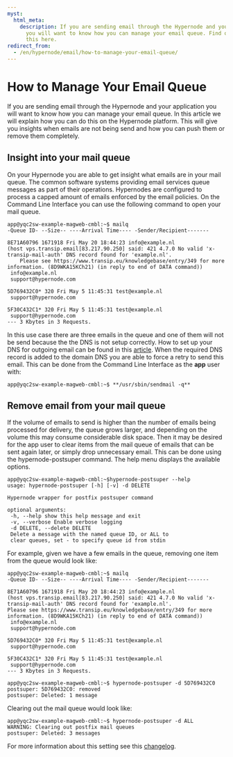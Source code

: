 ```yaml
---
myst:
  html_meta:
    description: If you are sending email through the Hypernode and your application
      you will want to know how you can manage your email queue. Find out how to do
      this here.
redirect_from:
  - /en/hypernode/email/how-to-manage-your-email-queue/
---
```


<!-- source: https://support.hypernode.com/en/hypernode/email/how-to-manage-your-email-queue/ -->

# How to Manage Your Email Queue

If you are sending email through the Hypernode and your application you will want to know how you can manage your email queue. In this article we will explain how you can do this on the Hypernode platform. This will give you insights when emails are not being send and how you can push them or remove them completely.

## Insight into your mail queue

On your Hypernode you are able to get insight what emails are in your mail queue. The common software systems providing email services queue messages as part of their operations. Hypernodes are configured to process a capped amount of emails enforced by the email policies. On the Command Line Interface you can use the following command to open your mail queue.

```
app@yqc2sw-example-magweb-cmbl:~$ mailq
-Queue ID- --Size-- ----Arrival Time---- -Sender/Recipient-------

8E71A60796 1671918 Fri May 20 18:44:23 info@example.nl
(host vps.transip.email[83.217.90.250] said: 421 4.7.0 No valid 'x-transip-mail-auth' DNS record found for 'example.nl'.
	Please see https://www.transip.eu/knowledgebase/entry/349 for more information. (8D9WKA15KCh21) (in reply to end of DATA command))
 info@example.nl
 support@hypernode.com

5D769432C0* 320 Fri May 5 11:45:31 test@example.nl
 support@hypernode.com

5F30C432C1* 320 Fri May 5 11:45:31 test@example.nl
 support@hypernode.com
--- 3 Kbytes in 3 Requests.
```

In this use case there are three emails in the queue and one of them will not be send because the the DNS is not setup correctly. How to set up your DNS for outgoing email can be found in this [article](how-to-set-up-your-dns-for-outgoing-email.md). When the required DNS record is added to the domain DNS you are able to force a retry to send this email. This can be done from the Command Line Interface as the **app** user with:

```
app@yqc2sw-example-magweb-cmbl:~$ **/usr/sbin/sendmail -q**
```

## Remove email from your mail queue

If the volume of emails to send is higher than the number of emails being processed for delivery, the queue grows larger, and depending on the volume this may consume considerable disk space. Then it may be desired for the app user to clear items from the mail queue of emails that can be sent again later, or simply drop unnecessary email. This can be done using the hypernode-postsuper command. The help menu displays the available options.

```
app@yqc2sw-example-magweb-cmbl:~$hypernode-postsuper --help
usage: hypernode-postsuper [-h] [-v] -d DELETE

Hypernode wrapper for postfix postsuper command

optional arguments:
 -h, --help show this help message and exit
 -v, --verbose Enable verbose logging
 -d DELETE, --delete DELETE
 Delete a message with the named queue ID, or ALL to
 clear queues, set - to specify queue id from stdin
```

For example, given we have a few emails in the queue, removing one item from the queue would look like:

```
app@yqc2sw-example-magweb-cmbl:~$ mailq
-Queue ID- --Size-- ----Arrival Time---- -Sender/Recipient-------

8E71A60796 1671918 Fri May 20 18:44:23 info@example.nl
(host vps.transip.email[83.217.90.250] said: 421 4.7.0 No valid 'x-transip-mail-auth' DNS record found for 'example.nl'.
Please see https://www.transip.eu/knowledgebase/entry/349 for more information. (8D9WKA15KCh21) (in reply to end of DATA command))
 info@example.nl
 support@hypernode.com

5D769432C0* 320 Fri May 5 11:45:31 test@example.nl
 support@hypernode.com

5F30C432C1* 320 Fri May 5 11:45:31 test@example.nl
 support@hypernode.com
--- 3 Kbytes in 3 Requests.

app@yqc2sw-example-magweb-cmbl:~$ hypernode-postsuper -d 5D769432C0
postsuper: 5D769432C0: removed
postsuper: Deleted: 1 message
```

Clearing out the mail queue would look like:

```
app@yqc2sw-example-magweb-cmbl:~$ hypernode-postsuper -d ALL
WARNING: Clearing out postfix mail queues
postsuper: Deleted: 3 messages
```

For more information about this setting see this [changelog](https://changelog.hypernode.com/release-5678-new-hypernode-postsuper-utility-to-clear-mail-queue/).
